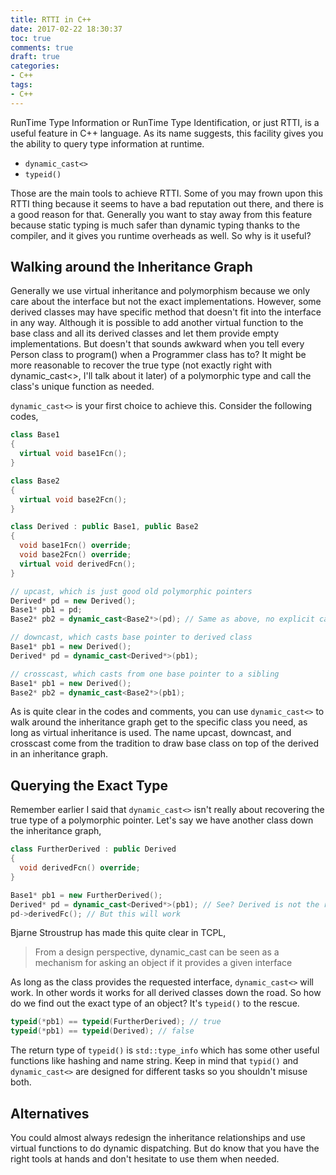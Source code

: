 ```yaml
---
title: RTTI in C++
date: 2017-02-22 18:30:37
toc: true
comments: true
draft: true
categories:
- C++
tags:
- C++
---
```


RunTime Type Information or RunTime Type Identification, or just RTTI, is a useful feature in C++ language. As its name suggests, this facility gives you the ability to query type information at runtime.

- `dynamic_cast<>`
- `typeid()`

Those are the main tools to achieve RTTI. Some of you may frown upon this RTTI thing because it seems to have a bad reputation out there, and there is a good reason for that. Generally you want to stay away from this feature because static typing is much safer than dynamic typing thanks to the compiler, and it gives you runtime overheads as well. So why is it useful?

<!-- more -->

## Walking around the Inheritance Graph

Generally we use virtual inheritance and polymorphism because we only care about the interface but not the exact implementations. However, some derived classes may have specific method that doesn't fit into the interface in any way. Although it is possible to add another virtual function to the base class and all its derived classes and let them provide empty implementations. But doesn't that sounds awkward when you tell every Person class to program() when a Programmer class has to? It might be more reasonable to recover the true type (not exactly right with dynamic_cast<>, I'll talk about it later) of a polymorphic type and call the class's unique function as needed.

`dynamic_cast<>` is your first choice to achieve this. Consider the following codes,

```cpp
class Base1
{
  virtual void base1Fcn();
}

class Base2
{
  virtual void base2Fcn();
}

class Derived : public Base1, public Base2
{
  void base1Fcn() override;
  void base2Fcn() override;
  virtual void derivedFcn();
}

// upcast, which is just good old polymorphic pointers
Derived* pd = new Derived();
Base1* pb1 = pd;
Base2* pb2 = dynamic_cast<Base2*>(pd); // Same as above, no explicit cast needed

// downcast, which casts base pointer to derived class
Base1* pb1 = new Derived();
Derived* pd = dynamic_cast<Derived*>(pb1);

// crosscast, which casts from one base pointer to a sibling
Base1* pb1 = new Derived();
Base2* pb2 = dynamic_cast<Base2*>(pb1);
```

As is quite clear in the codes and comments, you can use `dynamic_cast<>` to walk around the inheritance graph get to the specific class you need, as long as virtual inheritance is used. The name upcast, downcast, and crosscast come from the tradition to draw base class on top of the derived in an inheritance graph.

## Querying the Exact Type

Remember earlier I said that `dynamic_cast<>` isn't really about recovering the true type of a polymorphic pointer. Let's say we have another class down the inheritance graph,

```cpp
class FurtherDerived : public Derived
{
  void derivedFcn() override;
}

Base1* pb1 = new FurtherDerived();
Derived* pd = dynamic_cast<Derived*>(pb1); // See? Derived is not the real type pb1 points to
pd->derivedFc(); // But this will work
```

Bjarne Stroustrup has made this quite clear in TCPL,

> From a design perspective, dynamic_cast can be seen as a mechanism for asking an object if it provides a given interface

As long as the class provides the requested interface, `dynamic_cast<>` will work. In other words it works for all derived classes down the road. So how do we find out the exact type of an object? It's `typeid()` to the rescue.

```cpp
typeid(*pb1) == typeid(FurtherDerived); // true
typeid(*pb1) == typeid(Derived); // false
```

The return type of `typeid()` is `std::type_info` which has some other useful functions like hashing and name string. Keep in mind that `typid()` and `dynamic_cast<>` are designed for different tasks so you shouldn't misuse both.

## Alternatives

You could almost always redesign the inheritance relationships and use virtual functions to do dynamic dispatching. But do know that you have the right tools at hands and don't hesitate to use them when needed.
